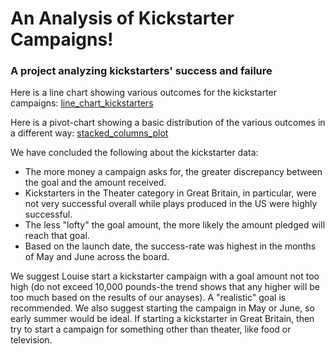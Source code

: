 # An Analysis of Kickstarter Campaigns!
### A project analyzing kickstarters' success and failure

Here is a line chart showing various outcomes
for the kickstarter campaigns:
[line_chart_kickstarters](file:///Users/Miles/Desktop/Analysis%20Projects/Crowdfunding%20Analysis/Line%20Chart%20-%20kickstarter%20Louise.png)

Here is a pivot-chart showing a basic distribution
of the various outcomes in a different way:
[stacked_columns_plot](file:///Users/Miles/Desktop/Analysis%20Projects/Crowdfunding%20Analysis/Louise's%20Parent%20Category%20Outcomes%20Pivot%20Chart.png)

We have concluded the following about the kickstarter data:
* The more money a campaign asks for, the greater
discrepancy between the goal and the amount received.
* Kickstarters in the Theater category in Great Britain,
in particular, were not very successful overall
while plays produced in the US were highly successful.
* The less "lofty" the goal amount, the more
likely the amount pledged will reach that goal.
* Based on the launch date, the success-rate
was highest in the months of May and June across the board.

We suggest Louise start a kickstarter campaign with a goal amount not too high
(do not exceed 10,000 pounds-the trend shows that any higher will be too much based
on the results of our anayses). A "realistic" goal is recommended. We also suggest
starting the campaign in May or June, so early summer would be ideal. If starting
a kickstarter in Great Britain, then try to start a campaign
for something other than theater, like food or television.
